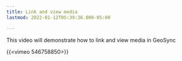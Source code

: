 ```yaml
---
title: Link and view media
lastmod: 2022-01-12T05:39:36.000-05:00

---
```

This video will demonstrate how to link and view media in GeoSync

{{<vimeo 546758850>}}